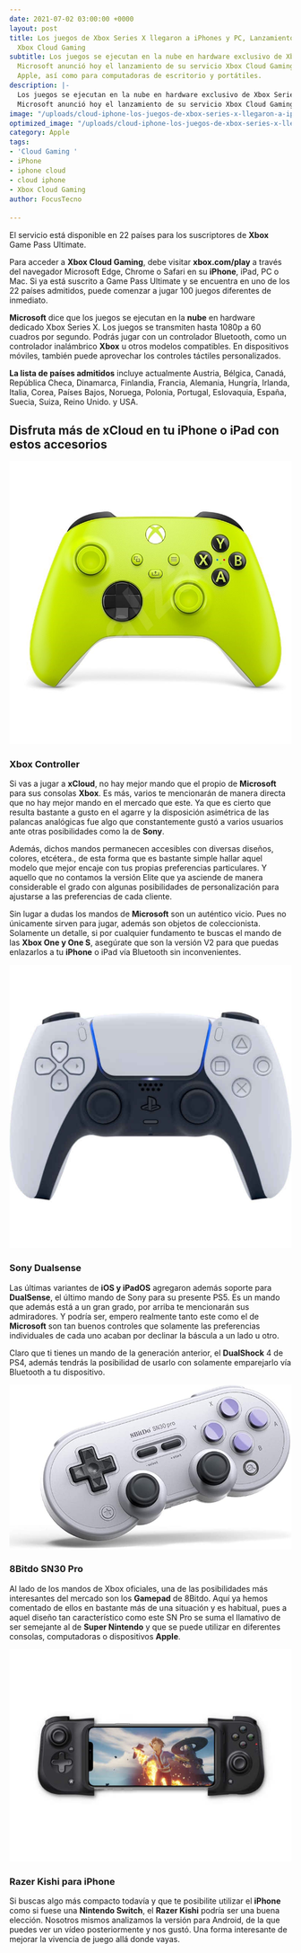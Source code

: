 ```yaml
---
date: 2021-07-02 03:00:00 +0000
layout: post
title: Los juegos de Xbox Series X llegaron a iPhones y PC, Lanzamiento del servicio
  Xbox Cloud Gaming
subtitle: Los juegos se ejecutan en la nube en hardware exclusivo de Xbox Series X
  Microsoft anunció hoy el lanzamiento de su servicio Xbox Cloud Gaming para dispositivos
  Apple, así como para computadoras de escritorio y portátiles.
description: |-
  Los juegos se ejecutan en la nube en hardware exclusivo de Xbox Series X
  Microsoft anunció hoy el lanzamiento de su servicio Xbox Cloud Gaming para dispositivos Apple, así como para computadoras de escritorio y portátiles.
image: "/uploads/cloud-iphone-los-juegos-de-xbox-series-x-llegaron-a-iphones-y-pc-xbox-cloud-gaming.jpg"
optimized_image: "/uploads/cloud-iphone-los-juegos-de-xbox-series-x-llegaron-a-iphones-y-pc-xbox-cloud-gaming.jpg"
category: Apple
tags:
- 'Cloud Gaming '
- iPhone
- iphone cloud
- cloud iphone
- Xbox Cloud Gaming
author: FocusTecno

---
```

El servicio está disponible en 22 países para los suscriptores de **Xbox** Game Pass Ultimate.

Para acceder a **Xbox Cloud Gaming**, debe visitar **xbox.com/play** a través del navegador Microsoft Edge, Chrome o Safari en su **iPhone**, iPad, PC o Mac. Si ya está suscrito a Game Pass Ultimate y se encuentra en uno de los 22 países admitidos, puede comenzar a jugar 100 juegos diferentes de inmediato.

**Microsoft** dice que los juegos se ejecutan en la **nube** en hardware dedicado Xbox Series X. Los juegos se transmiten hasta 1080p a 60 cuadros por segundo. Podrás jugar con un controlador Bluetooth, como un controlador inalámbrico **Xbox** u otros modelos compatibles. En dispositivos móviles, también puede aprovechar los controles táctiles personalizados.

**La lista de países admitidos** incluye actualmente Austria, Bélgica, Canadá, República Checa, Dinamarca, Finlandia, Francia, Alemania, Hungría, Irlanda, Italia, Corea, Países Bajos, Noruega, Polonia, Portugal, Eslovaquia, España, Suecia, Suiza, Reino Unido. y USA.

## Disfruta más de xCloud en tu iPhone o iPad con estos accesorios

![iphone cloud](/uploads/xbox-controller-iphone-cloud.jpg)

### Xbox Controller

Si vas a jugar a **xCloud**, no hay mejor mando que el propio de **Microsoft** para sus consolas **Xbox**. Es más, varios te mencionarán de manera directa que no hay mejor mando en el mercado que este. Ya que es cierto que resulta bastante a gusto en el agarre y la disposición asimétrica de las palancas analógicas fue algo que constantemente gustó a varios usuarios ante otras posibilidades como la de **Sony**.

Además, dichos mandos permanecen accesibles con diversas diseños, colores, etcétera., de esta forma que es bastante simple hallar aquel modelo que mejor encaje con tus propias preferencias particulares. Y aquello que no contamos la versión Elite que ya asciende de manera considerable el grado con algunas posibilidades de personalización para ajustarse a las preferencias de cada cliente.

Sin lugar a dudas los mandos de **Microsoft** son un auténtico vicio. Pues no únicamente sirven para jugar, además son objetos de coleccionista. Solamente un detalle, si por cualquier fundamento te buscas el mando de las **Xbox One y One S**, asegúrate que son la versión V2 para que puedas enlazarlos a tu **iPhone** o iPad vía Bluetooth sin inconvenientes.

![iphone cloud](/uploads/sony-dualsense-iphone-cloud.jpg)

### Sony Dualsense

Las últimas variantes de **iOS y iPadOS** agregaron además soporte para **DualSense**, el último mando de Sony para su presente PS5. Es un mando que además está a un gran grado, por arriba te mencionarán sus admiradores. Y podría ser, empero realmente tanto este como el de **Microsoft** son tan buenos controles que solamente las preferencias individuales de cada uno acaban por declinar la báscula a un lado u otro.

Claro que ti tienes un mando de la generación anterior, el **DualShock** 4 de PS4, además tendrás la posibilidad de usarlo con solamente emparejarlo vía Bluetooth a tu dispositivo.

![iphone cloud](/uploads/8bitdo-sn30-pro-iphone-cloud.jpg)

### 8Bitdo SN30 Pro

Al lado de los mandos de Xbox oficiales, una de las posibilidades más interesantes del mercado son los **Gamepad** de 8Bitdo. Aquí ya hemos comentado de ellos en bastante más de una situación y es habitual, pues a aquel diseño tan característico como este SN Pro se suma el llamativo de ser semejante al de **Super Nintendo** y que se puede utilizar en diferentes consolas, computadoras o dispositivos **Apple**.

![iphone cloud](/uploads/razer-kishi-para-iphone-iphone-cloud.jpg)

### Razer Kishi para iPhone

Si buscas algo más compacto todavía y que te posibilite utilizar el **iPhone** como si fuese una **Nintendo Switch**, el **Razer Kishi** podría ser una buena elección. Nosotros mismos analizamos la versión para Android, de la que puedes ver un vídeo posteriormente y nos gustó. Una forma interesante de mejorar la vivencia de juego allá donde vayas.